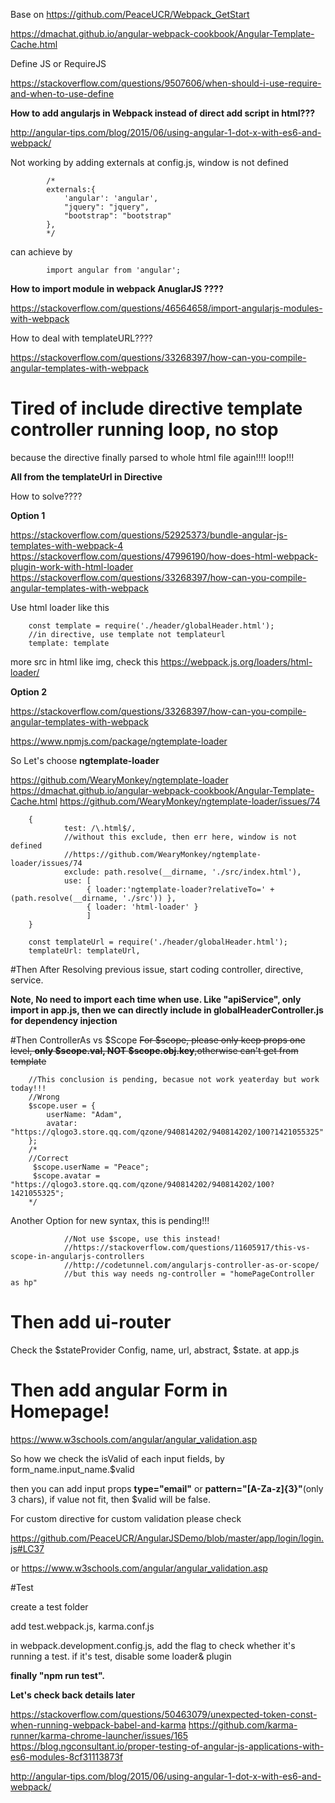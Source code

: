 Base on https://github.com/PeaceUCR/Webpack_GetStart

https://dmachat.github.io/angular-webpack-cookbook/Angular-Template-Cache.html

Define JS or RequireJS

https://stackoverflow.com/questions/9507606/when-should-i-use-require-and-when-to-use-define

**How to add angularjs in Webpack instead of direct add script in html???**

http://angular-tips.com/blog/2015/06/using-angular-1-dot-x-with-es6-and-webpack/

Not working by adding externals at config.js, window is not defined
        
            /*
            externals:{
                'angular': 'angular',
                "jquery": "jquery",
                "bootstrap": "bootstrap"
            },
            */
            
can achieve by             
            
            import angular from 'angular';
 

**How to import module in webpack AnuglarJS ????**  
     
https://stackoverflow.com/questions/46564658/import-angularjs-modules-with-webpack
          
How to deal with templateURL????          

https://stackoverflow.com/questions/33268397/how-can-you-compile-angular-templates-with-webpack

# Tired of include directive template controller running loop, no stop
because the directive finally parsed to whole html file again!!!! loop!!!

**All from the templateUrl in Directive**

How to solve????

**Option 1**

https://stackoverflow.com/questions/52925373/bundle-angular-js-templates-with-webpack-4
https://stackoverflow.com/questions/47996190/how-does-html-webpack-plugin-work-with-html-loader
https://stackoverflow.com/questions/33268397/how-can-you-compile-angular-templates-with-webpack

Use html loader like this
        
        const template = require('./header/globalHeader.html');
        //in directive, use template not templateurl
        template: template

more src in html like img, check this https://webpack.js.org/loaders/html-loader/
        
**Option 2**  

https://stackoverflow.com/questions/33268397/how-can-you-compile-angular-templates-with-webpack

https://www.npmjs.com/package/ngtemplate-loader

So Let's choose **ngtemplate-loader**

https://github.com/WearyMonkey/ngtemplate-loader
https://dmachat.github.io/angular-webpack-cookbook/Angular-Template-Cache.html
https://github.com/WearyMonkey/ngtemplate-loader/issues/74

        
        {
                test: /\.html$/,
                //without this exclude, then err here, window is not  defined
                //https://github.com/WearyMonkey/ngtemplate-loader/issues/74
                exclude: path.resolve(__dirname, './src/index.html'),
                use: [
                     { loader:'ngtemplate-loader?relativeTo=' + (path.resolve(__dirname, './src')) },
                     { loader: 'html-loader' }
                     ]
        }
        
        const templateUrl = require('./header/globalHeader.html');
        templateUrl: templateUrl,


#Then After Resolving previous issue, start coding controller, directive, service.

**Note, No need to import each time when use. Like "apiService", only import in app.js, then we can directly include in globalHeaderController.js for dependency injection**


#Then ControllerAs vs $Scope
~~For $scope, please only keep props one level, **only $scope.val, NOT $scope.obj.key**,otherwise can't get from template~~
        
        //This conclusion is pending, becasue not work yeaterday but work today!!!
        //Wrong
        $scope.user = {
            userName: "Adam",
            avatar: "https://qlogo3.store.qq.com/qzone/940814202/940814202/100?1421055325"
        };
        /*
        //Correct
         $scope.userName = "Peace";
         $scope.avatar = "https://qlogo3.store.qq.com/qzone/940814202/940814202/100?1421055325";
        */

Another Option for new syntax, this is pending!!!        

                //Not use $scope, use this instead!
                //https://stackoverflow.com/questions/11605917/this-vs-scope-in-angularjs-controllers
                //http://codetunnel.com/angularjs-controller-as-or-scope/
                //but this way needs ng-controller = "homePageController as hp"


# Then add ui-router
Check the $stateProvider Config, name, url, abstract, $state. at app.js

# Then add angular Form in Homepage!

https://www.w3schools.com/angular/angular_validation.asp

So how we check the isValid of each input fields, by form_name.input_name.$valid

then you can add input props **type="email"** or **pattern="[A-Za-z]{3}"**(only 3 chars), if value not fit, then $valid will be false.

For custom directive for custom validation please check

https://github.com/PeaceUCR/AngularJSDemo/blob/master/app/login/login.js#LC37

or https://www.w3schools.com/angular/angular_validation.asp




#Test

create a test folder

add test.webpack.js, karma.conf.js

in webpack.development.config.js, add the flag to check whether it's running a test. if it's test, disable some loader& plugin

**finally "npm run test".**

**Let's check back details later**
     
     
https://stackoverflow.com/questions/50463079/unexpected-token-const-when-running-webpack-babel-and-karma
https://github.com/karma-runner/karma-chrome-launcher/issues/165     
https://blog.ngconsultant.io/proper-testing-of-angular-js-applications-with-es6-modules-8cf31113873f     
     
     
http://angular-tips.com/blog/2015/06/using-angular-1-dot-x-with-es6-and-webpack/
     
     
      